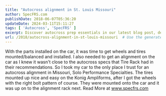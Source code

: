 ```yaml
---
title: "Autocross alignment in St. Louis Missouri"
author: SpecFRS.com
publishDate: 2018-06-07T05:36:20
updateDate: 2024-03-11T15:11:27
tags: [ 'Autocross', 'SpecFRS' ]
excerpt: Discover autocross prep essentials in our latest blog post, detailing wheel and tire installation, alignments, and expert recommendations.
url: /2018/autocross-alignment-in-st-louis-missouri  # Use the generated URL with year
---
```

With the parts installed on the car, it was time to get wheels and tires mounted/balanced and installed. I also needed to get an alignment on the car as I knew it wasn't close to the autocross specs that Tire Rack had in their recommendations. So I took my car to the only place I trust for an autocross alignment in Missouri, Solo Performance Specialties.  The tires mounted up nice and easy on the Konig Ampliforms, after I got the wheels with the right bolt pattern of course. They were mounted onto the car and it was up on to the alignment rack next.    Read More at www.specfrs.com


